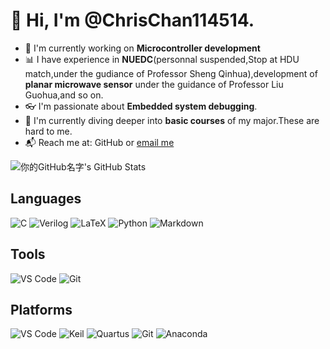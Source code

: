 # 👋 Hi, I'm @ChrisChan114514.

- 🚀 I'm currently working on **Microcontroller development**
- 📊 I have experience in **NUEDC**(personnal suspended,Stop at HDU match,under the gudiance of Professor Sheng Qinhua),development of **planar microwave sensor** under the guidance of Professor Liu Guohua,and so on. 
- 👓 I'm passionate about **Embedded system debugging**.
- 🤖 I'm currently diving deeper into **basic courses** of my major.These are hard to me.
- 📬 Reach me at: GitHub or [email me](mailto:23040447@hdu.edu.cn?subject=你好&body=你好，请在此填写你的问题)

<!-- 可以插入你的github统计卡片或其他Badge  -->
<!-- 例如： -->
![你的GitHub名字's GitHub Stats](https://github-readme-stats.vercel.app/api?username=ChrisChan114514&show_icons=true&theme=dracula)


## Languages

![C](https://img.shields.io/badge/-C-00599C?logo=c&logoColor=white)
![Verilog](https://img.shields.io/badge/-Verilog-1485CC?logo=verilog&logoColor=white)
![LaTeX](https://img.shields.io/badge/-LaTeX-008080?logo=latex&logoColor=white)
![Python](https://img.shields.io/badge/-Python-3776AB?logo=python&logoColor=white)
![Markdown](https://img.shields.io/badge/-Markdown-000000?logo=markdown&logoColor=white)

## Tools

![VS Code](https://img.shields.io/badge/-VS%20Code-007ACC?logo=visual-studio-code&logoColor=white)
![Git](https://img.shields.io/badge/-Git-F05032?logo=git&logoColor=white)
<!-- 增加或修改你常用的开发工具 -->

## Platforms

![VS Code](https://img.shields.io/badge/-VS%20Code-007ACC?logo=visualstudiocode&logoColor=white)
![Keil](https://img.shields.io/badge/-Keil-00A3E0?logo=keil&logoColor=white)
![Quartus](https://img.shields.io/badge/-Quartus-232F3E?logo=intel&logoColor=white)
![Git](https://img.shields.io/badge/-Git-F05032?logo=git&logoColor=white)
![Anaconda](https://img.shields.io/badge/-Anaconda-44A833?logo=anaconda&logoColor=white)


